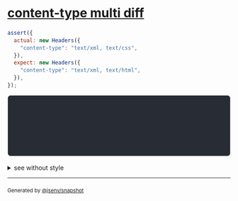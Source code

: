 # [content-type multi diff](../../headers.test.js#L31)

```js
assert({
  actual: new Headers({
    "content-type": "text/xml, text/css",
  }),
  expect: new Headers({
    "content-type": "text/xml, text/html",
  }),
});
```

![img](throw.svg)

<details>
  <summary>see without style</summary>

```console
AssertionError: actual and expect are different

actual: Headers(
  "content-type" => "text/xml, text/css",
)
expect: Headers(
  "content-type" => "text/xml, text/html",
)
```

</details>

---

<sub>
  Generated by <a href="https://github.com/jsenv/core/tree/main/packages/independent/snapshot">@jsenv/snapshot</a>
</sub>